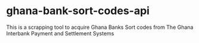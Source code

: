 # ghana-bank-sort-codes-api
This is a scrapping tool to acquire Ghana Banks Sort codes from The Ghana Interbank Payment and Settlement Systems
